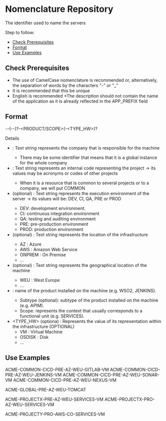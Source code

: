 # Nomenclature Repository

The identifier used to name the servers

Step to follow:

- [Check Prerequisites](#check-prerequisites)
- [Format](#format)
- [Use Examples](#use-examples)





## <a name="check-prerequisites">Check Prerequisites</a>

 * The use of CamelCase nomenclature is recommended or, alternatively, the separation of words by the characters "-" or "_"
 * It is recommended that this be unique
 * English is recommended
 *The description should not contain the name of the application as it is already reflected in the APP_PREFIX field





## <a name="format">Format</a>

<COMPANY>-<PROJECT>-<ENVIRONMENT>(-<INFRASTRUCTURE>-<REGION>)?-<PRODUCT/SCOPE>(-<TYPE_HW>)?

Details

 * <COMPANY> : Text string represents the company that is responsible for the machine
    * There may be some identifier that means that it is a global instance for the whole company
 * <PROJECT> : Text string represents an internal code representing the project → its values may be acronyms or codes of other projects
    * When it is a resource that is common to several projects or to a company, we will put COMMON
 * <ENVIRONMENT> (optional) : Text string represents the execution environment of the server → its values will be: DEV, CI, QA, PRE or PROD
    * DEV: development environment.
    * CI: continuous integration environment
    * QA: testing and auditing environment
    * PRE: pre-production environment
    * PROD: production environment
 * <INFRASTRUCTURE> (optional) : Text string represents the location of the infrastructure
    * AZ : Azure
    * AWS : Amazon Web Service
    * ONPREM : On Premise
    * ...
 * <REGION> (optional) : Text string represents the geographical location of the machine
    * WEU : West Europe
    * ...
 * <PRODUCT>: name of the product installed on the machine (e.g. WSO2, JENKINS).
    * Subtype (optional): subtype of the product installed on the machine (e.g. APIM).
    * Scope: represents the context that usually corresponds to a functional unit (e.g. SERVICES).
 * <TYPE_HW> (optiona) : Represents the value of its representation within the infrastructure (OPTIONAL)
    * VM : Virtual Machine
    * OSDISK : Disk
    * ...





## <a name="use-examples">Use Examples</a>

ACME-COMMON-CICD-PRE-AZ-WEU-GITLAB-VM
ACME-COMMON-CICD-PRE-AZ-WEU-JENKINS-VM
ACME-COMMON-CICD-PRE-AZ-WEU-SONAR-VM
ACME-COMMON-CICD-PRE-AZ-WEU-NEXUS-VM

ACME-GLOBAL-PRE-AZ-WEU-TOMCAT

ACME-PROJECTX-PRE-AZ-WEU-SERVICES-VM
ACME-PROJECTX-PRO-AZ-WEU-SERVICES-VM

ACME-PROJECTY-PRO-AWS-CO-SERVICES-VM